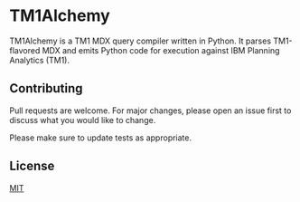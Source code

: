 # TM1Alchemy

TM1Alchemy is a TM1 MDX query compiler written in Python. It parses TM1-flavored MDX and emits Python code for execution against IBM Planning Analytics (TM1).

## Contributing

Pull requests are welcome. For major changes, please open an issue first to discuss what you would like to change.

Please make sure to update tests as appropriate.

## License

[MIT](https://choosealicense.com/licenses/mit/)
